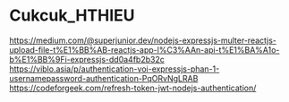 # Cukcuk_HTHIEU
https://medium.com/@superjunior.dev/nodejs-expressjs-multer-reactjs-upload-file-t%E1%BB%AB-reactjs-app-l%C3%AAn-api-t%E1%BA%A1o-b%E1%BB%9Fi-expressjs-dd0a4fb2b32c
https://viblo.asia/p/authentication-voi-expressjs-phan-1-usernamepassword-authentication-PqORvNgLRAB
https://codeforgeek.com/refresh-token-jwt-nodejs-authentication/
